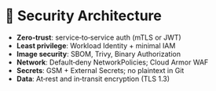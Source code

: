 # 🔐 Security Architecture

- **Zero‑trust**: service‑to‑service auth (mTLS or JWT)
- **Least privilege**: Workload Identity + minimal IAM
- **Image security**: SBOM, Trivy, Binary Authorization
- **Network**: Default‑deny NetworkPolicies; Cloud Armor WAF
- **Secrets**: GSM + External Secrets; no plaintext in Git
- **Data**: At‑rest and in‑transit encryption (TLS 1.3)
